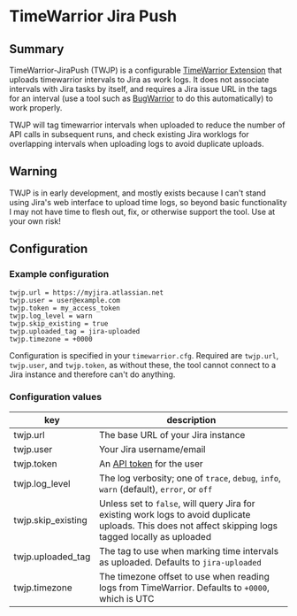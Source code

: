 # TimeWarrior Jira Push

## Summary

TimeWarrior-JiraPush (TWJP) is a configurable [TimeWarrior Extension](https://timewarrior.net/docs/api/) that uploads timewarrior intervals to Jira as work logs. It does not associate intervals with Jira tasks by itself, and requires a Jira issue URL in the tags for an interval (use a tool such as [BugWarrior](https://github.com/ralphbean/bugwarrior) to do this automatically) to work properly.

TWJP will tag timewarrior intervals when uploaded to reduce the number of API calls in subsequent runs, and check existing Jira worklogs for overlapping intervals when uploading logs to avoid duplicate uploads.

## Warning

TWJP is in early development, and mostly exists because I can't stand using Jira's web interface to upload time logs, so beyond basic functionality I may not have time to flesh out, fix, or otherwise support the tool. Use at your own risk!

## Configuration

### Example configuration

```
twjp.url = https://myjira.atlassian.net
twjp.user = user@example.com
twjp.token = my_access_token
twjp.log_level = warn
twjp.skip_existing = true
twjp.uploaded_tag = jira-uploaded
twjp.timezone = +0000
```

Configuration is specified in your `timewarrior.cfg`. Required are `twjp.url`, `twjp.user`, and `twjp.token`, as without these, the tool cannot connect to a Jira instance and therefore can't do anything.

### Configuration values

| key                | description                                                                                                                                             |
| ------------------ | ------------------------------------------------------------------------------------------------------------------------------------------------------- |
| twjp.url           | The base URL of your Jira instance                                                                                                                      |
| twjp.user          | Your Jira username/email                                                                                                                                |
| twjp.token         | An [API token](https://support.atlassian.com/atlassian-account/docs/manage-api-tokens-for-your-atlassian-account/) for the user                         |
| twjp.log_level     | The log verbosity; one of `trace`, `debug`, `info`, `warn` (default), `error`, or `off`                                                                 |
| twjp.skip_existing | Unless set to `false`, will query Jira for existing work logs to avoid duplicate uploads. This does not affect skipping logs tagged locally as uploaded |
| twjp.uploaded_tag  | The tag to use when marking time intervals as uploaded. Defaults to `jira-uploaded`                                                                     |
| twjp.timezone      | The timezone offset to use when reading logs from TimeWarrior. Defaults to `+0000`, which is UTC                                                        |
